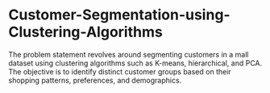 # Customer-Segmentation-using-Clustering-Algorithms
The problem statement revolves around segmenting customers in a mall dataset using clustering algorithms such as K-means, hierarchical, and PCA. The objective is to identify distinct customer groups based on their shopping patterns, preferences, and demographics. 
